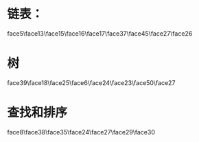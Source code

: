 # 链表：
face5\face13\face15\face16\face17\face37\face45\face27\face26

# 树
face39\face18\face25\face6\face24\face23\face50\face27

# 查找和排序 
face8\face38\face35\face24\face27\face29\face30

